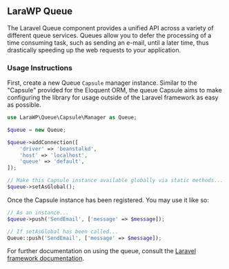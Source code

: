 ## LaraWP Queue

The Laravel Queue component provides a unified API across a variety of different queue services. Queues allow you to
defer the processing of a time consuming task, such as sending an e-mail, until a later time, thus drastically speeding
up the web requests to your application.

### Usage Instructions

First, create a new Queue `Capsule` manager instance. Similar to the "Capsule" provided for the Eloquent ORM, the queue
Capsule aims to make configuring the library for usage outside of the Laravel framework as easy as possible.

```PHP
use LaraWP\Queue\Capsule\Manager as Queue;

$queue = new Queue;

$queue->addConnection([
    'driver' => 'beanstalkd',
    'host' => 'localhost',
    'queue' => 'default',
]);

// Make this Capsule instance available globally via static methods... (optional)
$queue->setAsGlobal();
```

Once the Capsule instance has been registered. You may use it like so:

```PHP
// As an instance...
$queue->push('SendEmail', ['message' => $message]);

// If setAsGlobal has been called...
Queue::push('SendEmail', ['message' => $message]);
```

For further documentation on using the queue, consult the [Laravel framework documentation](https://laravel.com/docs).
